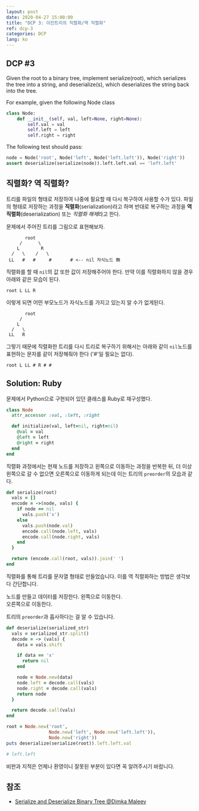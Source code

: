 ```yaml
---
layout: post
date: 2020-04-27 15:00:00
title: "DCP 3: 이진트리의 직렬화/역 직렬화"
ref: dcp-3
categories: DCP
lang: ko
---
```


## **DCP #3**

Given the root to a binary tree, implement serialize(root), which serializes the tree into a string, and deserialize(s), which deserializes the string back into the tree.

For example, given the following Node class
```py
class Node:
    def __init__(self, val, left=None, right=None):
        self.val = val
        self.left = left
        self.right = right
```
The following test should pass:

```py
node = Node('root', Node('left', Node('left.left')), Node('right'))
assert deserialize(serialize(node)).left.left.val == 'left.left'
```

<div class="divider"></div>

## **직렬화? 역 직렬화?**
트리를 파일의 형태로 저장하여 나중에 필요할 때 다시 복구하여 사용할 수가 있다. 
파일의 형태로 저장하는 과정을 **직렬화**(serialization)라고 하며 반대로 복구하는 과정을
**역 직렬화**(deserialization) 또는 <i>직렬화 해제</i>라고 한다.

문제에서 주어진 트리를 그림으로 표현해보자.
```
       root
     /      \
    L        R
  /   \    /   \
 LL   #   #     #       # <-- nil 자식노드 無
```

직렬화를 할 때 `nil`의 값 또한 값이 저장해주어야 한다. 만약 이를 직렬화하지 않을 경우
아래와 같은 모습이 된다.
```
root L LL R
```

이렇게 되면 어떤 부모노드가 자식노드를 가지고 있는지 알 수가 없게된다.
```
       root
     /
    L
  /   \
 LL   R
```

그렇기 때문에 직렬화한 트리를 다시 트리로 복구하기 위해서는 아래와 같이 `nil`노드를 표현하는 
문자를 같이 저장해줘야 한다 ('#'일 필요는 없다).
```
root L LL # R # #
```

## **Solution: Ruby**

문제에서 Python으로 구현되어 있던 클래스를 Ruby로 재구성했다.
```rb
class Node
  attr_accessor :val, :left, :right

  def initialize(val, left=nil, right=nil)
    @val = val
    @left = left
    @right = right
  end
end
```

직렬화 과정에서는 현재 노드를 저장하고 왼쪽으로 이동하는 과정을 반복한 뒤, 더 이상 왼쪽으로
 갈 수 없으면 오른쪽으로 이동하게 되는데 이는 트리의 `preorder`의 모습과 같다.
```rb
def serialize(root)
  vals = []
  encode = ->(node, vals) {
    if node == nil
      vals.push('x')
    else
      vals.push(node.val)
      encode.call(node.left, vals)
      encode.call(node.right, vals)
    end
  }

  return (encode.call(root, vals)).join(' ')
end
```

직렬화를 통해 트리를 문자열 형태로 만들었습니다. 이를 역 직렬화하는 방법은 생각보다 간단합니다.

노드를 만들고 데이터를 저장한다.
왼쪽으로 이동한다.  
오른쪽으로 이동한다.  

트리의 `preorder`과 흡사하다는 걸 알 수 있습니다.

```rb
def deserialize(serialized_str)
  vals = serialized_str.split()
  decode = -> (vals) {
    data = vals.shift

    if data == 'x'
      return nil
    end

    node = Node.new(data)
    node.left = decode.call(vals)
    node.right = decode.call(vals)
    return node  
  }

  return decode.call(vals)
end
```
```rb
root = Node.new('root', 
                Node.new('left', Node.new('left.left')), 
                Node.new('right'))
puts deserialize(serialize(root)).left.left.val

# left.left
```

비판과 지적은 언제나 환영이니 잘못된 부분이 있다면 꼭 알려주시기 바랍니다.

## 참조
- [Serialize and Deserialize Binary Tree @Dimka Maleev](https://medium.com/@dimko1/serialize-and-deserialize-binary-tree-e9811ead85ed)
